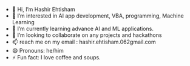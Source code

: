 - 👋 Hi, I’m Hashir Ehtisham
- 👀 I’m interested in AI app development, VBA, programming, Machine Learning
- 🌱 I’m currently learning advance AI and ML applications. 
- 💞️ I’m looking to collaborate on any projects and hackathons
- 📫 reach me on my email : hashir.ehtisham.062gmail.com
- 😄 Pronouns: he/him
- ⚡ Fun fact: I love coffee and soups.
